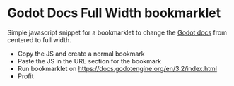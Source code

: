 # Godot Docs Full Width bookmarklet
Simple javascript snippet for a bookmarklet to change the [Godot docs](https://docs.godotengine.org/en/3.2/index.html) from centered to full width.

* Copy the JS and create a normal bookmark
* Paste the JS in the URL section for the bookmark
* Run bookmarklet on https://docs.godotengine.org/en/3.2/index.html
* Profit
